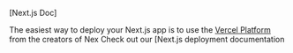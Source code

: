 

[Next.js Doc] 
  
The easiest way to deploy your Next.js app is to use the [Vercel Platform](https/vereomnewudium=delttmpteflrx.s&tm_ce=cete-x-app&utmpag=reate-next-pprd) from the creators of Nex
Check out our [Next.js deployment documentation

